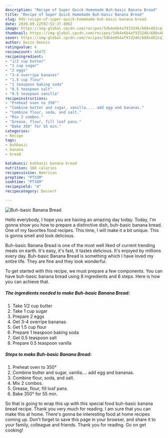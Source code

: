 ```yaml
---
description: "Recipe of Super Quick Homemade Buh-basic Banana Bread"
title: "Recipe of Super Quick Homemade Buh-basic Banana Bread"
slug: 945-recipe-of-super-quick-homemade-buh-basic-banana-bread
date: 2020-09-22T02:52:27.806Z
image: https://img-global.cpcdn.com/recipes/5db4e6b4af933246/680x482cq70/buh-basic-banana-bread-recipe-main-photo.jpg
thumbnail: https://img-global.cpcdn.com/recipes/5db4e6b4af933246/680x482cq70/buh-basic-banana-bread-recipe-main-photo.jpg
cover: https://img-global.cpcdn.com/recipes/5db4e6b4af933246/680x482cq70/buh-basic-banana-bread-recipe-main-photo.jpg
author: Devin Dennis
ratingvalue: 4
reviewcount: 46475
recipeingredient:
- "1/2 cup butter"
- "1 cup sugar"
- "2 eggs"
- "3-4 overripe bananas"
- "1.5 cup flour"
- "1 teaspoon baking soda"
- "0.5 teaspoon salt"
- "0.5 teaspoon vanilla"
recipeinstructions:
- "Preheat oven to 350°"
- "Combine butter and sugar, vanilla.... add egg and bananas."
- "Combine flour, soda, and salt."
- "Mix 2 combos."
- "Grease, flour, fill loaf pans."
- "Bake 350° for 55 min."
categories:
- Recipe
tags:
- buhbasic
- banana
- bread

katakunci: buhbasic banana bread 
nutrition: 168 calories
recipecuisine: American
preptime: "PT33M"
cooktime: "PT36M"
recipeyield: "4"
recipecategory: Dessert

---
```



![Buh-basic Banana Bread](https://img-global.cpcdn.com/recipes/5db4e6b4af933246/680x482cq70/buh-basic-banana-bread-recipe-main-photo.jpg)

Hello everybody, I hope you are having an amazing day today. Today, I'm gonna show you how to prepare a distinctive dish, buh-basic banana bread. One of my favorites food recipes. This time, I will make it a bit unique. This is gonna smell and look delicious.



Buh-basic Banana Bread is one of the most well liked of current trending meals on earth. It's easy, it's fast, it tastes delicious. It's enjoyed by millions every day. Buh-basic Banana Bread is something which I have loved my entire life. They are fine and they look wonderful.


To get started with this recipe, we must prepare a few components. You can have buh-basic banana bread using 8 ingredients and 6 steps. Here is how you can achieve that.

<!--inarticleads1-->

##### The ingredients needed to make Buh-basic Banana Bread:

1. Take 1/2 cup butter
1. Take 1 cup sugar
1. Prepare 2 eggs
1. Get 3-4 overripe bananas
1. Get 1.5 cup flour
1. Prepare 1 teaspoon baking soda
1. Get 0.5 teaspoon salt
1. Prepare 0.5 teaspoon vanilla




<!--inarticleads2-->

##### Steps to make Buh-basic Banana Bread:

1. Preheat oven to 350°
1. Combine butter and sugar, vanilla.... add egg and bananas.
1. Combine flour, soda, and salt.
1. Mix 2 combos.
1. Grease, flour, fill loaf pans.
1. Bake 350° for 55 min.




So that is going to wrap this up with this special food buh-basic banana bread recipe. Thank you very much for reading. I am sure that you can make this at home. There's gonna be interesting food at home recipes coming up. Don't forget to save this page in your browser, and share it to your family, colleague and friends. Thank you for reading. Go on get cooking!
